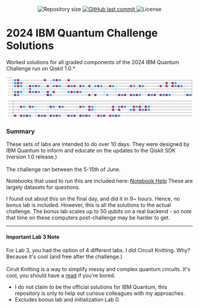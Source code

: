 <p align="center">

  <img alt="Repository size" src="https://img.shields.io/github/repo-size/FreesiaG/2024_IBM_Quantum_Challenge_Solutions">
  
  <a href="https://github.com//FreesiaG/2024_IBM_Quantum_Challenge_Solutions/commits/main/">
    <img alt="GitHub last commit" src="https://img.shields.io/github/last-commit/FreesiaG/2024_IBM_Quantum_Challenge_Solutions">
  </a>
  
  <img alt="License" src="https://img.shields.io/github/license/qiskit-community/ibm-quantum-challenge-2024.svg">

# 2024 IBM Quantum Challenge Solutions

Worked solutions for all graded components of the 2024 IBM Quantum Challenge run on Qiskit 1.0.\*

![Circuit Image](circuit.png)

### Summary

These sets of labs are intended to do over 10 days. They were designed by IBM Quantum to inform and educate on the updates to the Qiskit SDK (version 1.0 release.) <br> <br>
The challenge ran between the 5-15th of June.

Notebooks that used to run this are included here: <a href="https://github.com/qiskit-community/ibm-quantum-challenge-2024">Notebook Help</a> These are largely datasets for questions.

I found out about this on the final day, and did it in 9~ hours. Hence, no bonus lab is included. However, this is all the solutions to the actual challenge. The bonus lab scales up to 50 qubits on a real backend - so note that time on these computers post-challenge may be harder to get.

---

#### Important Lab 3 Note

For Lab 3, you had the option of 4 different labs. I did Circuit Knitting. Why? Because it's cool (and free after the challenge.) <br> <br> Ciruit Knitting is a way to simplify messy and complex quantum circuits. It's cool, you should have a <a href="https://arxiv.org/pdf/2205.00016">read</a> if you're bored.

- I do not claim to be the official solutions for IBM Quantum, this repository is only to help out curious colleagues with my approaches.
- Excludes bonus lab and initialization Lab 0.
</p>
